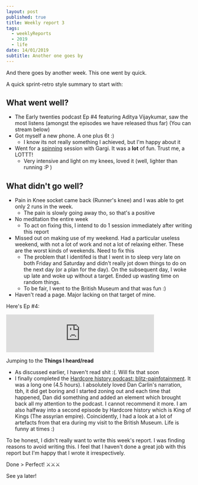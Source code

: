 ```yaml
---
layout: post
published: true
title: Weekly report 3
tags:
  - weeklyReports
  - 2019
  - life
date: 14/01/2019
subtitle: Another one goes by
---
```

And there goes by another week.
This one went by quick.

A quick sprint-retro style summary to start with:

## What went well?
* The Early twenties podcast Ep \#4 featuring Aditya Vijaykumar, saw the most listens (amongst the episodes we have released thus far) (You can stream below)
* Got myself a new phone. A one plus 6t :)
	* I know its not really something I achieved, but I'm happy about it
* Went for a [spinning](http://psyclelondon.com) session with Gargi. It was a **lot** of fun. Trust me, a LOTTT!
	* Very intensive and light on my knees, loved it (well, lighter than running :P )
    
## What didn't go well?
* Pain in Knee socket came back (Runner's knee) and I was able to get only 2 runs in the week.
	* The pain is slowly going away tho, so that's a positive
* No meditation the entire week
	* To act on fixing this, I intend to do 1 session immediately after writing this report
* Missed out on making use of my weekend. Had a particular useless weekend, with not a lot of work and not a lot of relaxing either. These are the worst kinds of weekends. Need to fix this
	* The problem that I identifed is that I went in to sleep very late on both Friday and Saturday and didn't really jot down things to do on the next day (or a plan for the day). On the subsequent day, I woke up late and woke up without a target. Ended up wasting time on random things.
    * To be fair, I went to the British Museum and that was fun :)
* Haven't read a page. Major lacking on that target of mine.


Here's Ep \#4:

<iframe src="https://anchor.fm/earlytwenties/embed" height="102px" width="400px" frameborder="0" scrolling="no"></iframe>

Jumping to the **Things I heard/read**
* As discussed earlier, I haven't read shit :(. Will fix that soon
* I finally completed the [Hardcore history podcast: blitz-painfotainment](https://www.dancarlin.com/product/hardcore-history-61-blitz-painfotainment/). It was a long one (4.5 hours). I absolutely loved Dan Carlin's narration, tbh, it did get boring and I started zoning out and each time that happened, Dan did something and added an element which brought back all my attention to the podcast. I cannot recommend it more.
I am also halfway into a second episode by Hardcore history which is King of Kings (The assyrian empire). Coincidently, I had a look at a lot of artefacts from that era during my visit to the British Museum. Life is funny at times :)


To be honest, I didn't really want to write this week's report. I was finding reasons to avoid writing this. I feel that I haven't done a great job with this report but I'm happy that I wrote it irrespectively.

Done > Perfect!  ⚔️⚔️⚔️  

See ya later!

